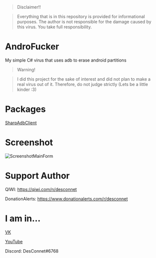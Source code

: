 > Disclaimer!!

>Everything that is in this repository is provided for informational purposes. The author is not responsible for the damage caused by this virus. You take full responsibility.

# AndroFucker
My simple C# virus that uses adb to erase android partitions

> Warning!

> I did this project for the sake of interest and did not plan to make a real virus out of it. Therefore, do not judge strictly (Lets be a little kinder :3)

# Packages
[SharpAdbClient](https://www.nuget.org/packages/sharpadbclient/)

# Screenshot
![ScreenshotMainForm](https://user-images.githubusercontent.com/31757032/147943584-0e6593e9-6b16-46b6-8c3f-ed7ff2ab6428.png)

# Support Author
QIWI: https://qiwi.com/n/desconnet

DonationAlerts: https://www.donationalerts.com/r/desconnet

# I am in...
[VK](https://vk.com/endnet)

[YouTube](https://youtube.com/DesConnet)

Discord: DesConnet#6768
